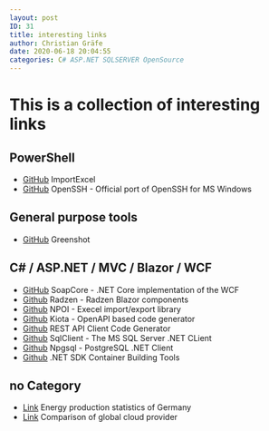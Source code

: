 ```yaml
---
layout: post
ID: 31
title: interesting links
author: Christian Gräfe
date: 2020-06-18 20:04:55
categories: C# ASP.NET SQLSERVER OpenSource
---
```


# This is a collection of interesting links

## PowerShell

* [GitHub][3] ImportExcel
* [GitHub][14] OpenSSH - Official port of OpenSSH for MS Windows

## General purpose tools

* [GitHub][4] Greenshot

## C# / ASP.NET / MVC / Blazor / WCF

* [GitHub][5] SoapCore - .NET Core implementation of the WCF
* [Github][6] Radzen - Radzen Blazor components
* [Github][7] NPOI - Execel import/export library
* [Github][11] Kiota - OpenAPI based code generator
* [Github][16] REST API Client Code Generator
* [Github][12] SqlClient - The MS SQL Server .NET CLient
* [Github][13] Npgsql - PostgreSQL .NET Client
* [Github][15] .NET SDK Container Building Tools

## no Category

* [Link][8] Energy production statistics of Germany
* [Link][9] Comparison of global cloud provider

 [3]: https://github.com/dfinke/ImportExcel

 [4]: https://github.com/greenshot/greenshot

 [5]: https://github.com/DigDes/SoapCore
 [6]: https://github.com/radzenhq/radzen-blazor
 [7]: https://github.com/nissl-lab/npoi
 [11]: https://github.com/microsoft/kiota
 [12]: https://github.com/dotnet/SqlClient
 [13]: https://github.com/npgsql/npgsql
 [14]: https://github.com/PowerShell/openssh-portable
 [15]: https://github.com/dotnet/sdk-container-builds
 [16]: https://github.com/christianhelle/apiclientcodegen

 [8]: https://energy-charts.info/charts/energy_pie/chart.htm?l=en&c=DE&interval=day
 [9]: http://comparecloud.in/
